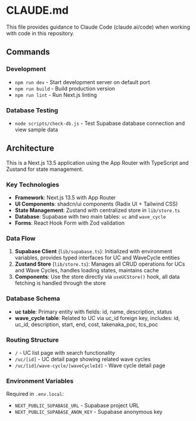 # CLAUDE.md

This file provides guidance to Claude Code (claude.ai/code) when working with code in this repository.

## Commands

### Development
- `npm run dev` - Start development server on default port
- `npm run build` - Build production version
- `npm run lint` - Run Next.js linting

### Database Testing
- `node scripts/check-db.js` - Test Supabase database connection and view sample data

## Architecture

This is a Next.js 13.5 application using the App Router with TypeScript and Zustand for state management.

### Key Technologies
- **Framework**: Next.js 13.5 with App Router
- **UI Components**: shadcn/ui components (Radix UI + Tailwind CSS)
- **State Management**: Zustand with centralized store in `lib/store.ts`
- **Database**: Supabase with two main tables: `uc` and `wave_cycle`
- **Forms**: React Hook Form with Zod validation

### Data Flow
1. **Supabase Client** (`lib/supabase.ts`): Initialized with environment variables, provides typed interfaces for UC and WaveCycle entities
2. **Zustand Store** (`lib/store.ts`): Manages all CRUD operations for UCs and Wave Cycles, handles loading states, maintains cache
3. **Components**: Use the store directly via `useUCStore()` hook, all data fetching is handled through the store

### Database Schema
- **uc table**: Primary entity with fields: id, name, description, status
- **wave_cycle table**: Related to UC via uc_id foreign key, includes: id, uc_id, description, start, end, cost, takenaka_poc, tcs_poc

### Routing Structure
- `/` - UC list page with search functionality
- `/uc/[id]` - UC detail page showing related wave cycles
- `/uc/[id]/wave-cycle/[waveCycleId]` - Wave cycle detail page

### Environment Variables
Required in `.env.local`:
- `NEXT_PUBLIC_SUPABASE_URL` - Supabase project URL
- `NEXT_PUBLIC_SUPABASE_ANON_KEY` - Supabase anonymous key